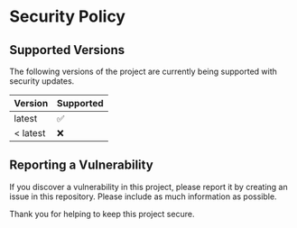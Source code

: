 # Security Policy

## Supported Versions

The following versions of the project are currently being supported with security updates.

| Version  | Supported          |
| -------- | ------------------ |
| latest   | :white_check_mark: |
| < latest | :x:                |

## Reporting a Vulnerability

If you discover a vulnerability in this project, please report it by creating an issue in this repository. Please include as much information as possible. 

Thank you for helping to keep this project secure.